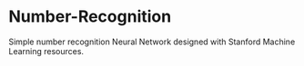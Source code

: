 # Number-Recognition
 Simple number recognition Neural Network designed with Stanford Machine Learning resources.
